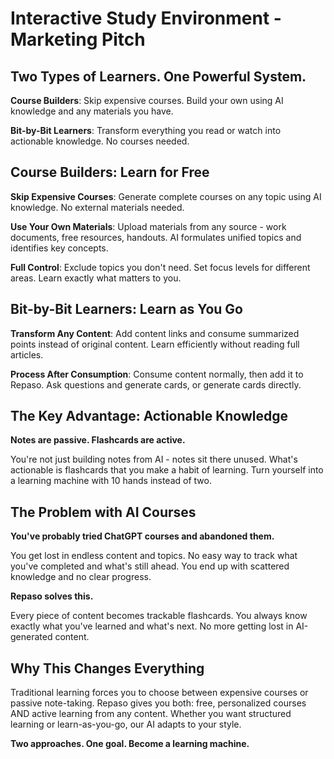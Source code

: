 # Interactive Study Environment - Marketing Pitch

## Two Types of Learners. One Powerful System.

**Course Builders**: Skip expensive courses. Build your own using AI knowledge and any materials you have.

**Bit-by-Bit Learners**: Transform everything you read or watch into actionable knowledge. No courses needed.

## Course Builders: Learn for Free

**Skip Expensive Courses**: Generate complete courses on any topic using AI knowledge. No external materials needed.

**Use Your Own Materials**: Upload materials from any source - work documents, free resources, handouts. AI formulates unified topics and identifies key concepts.

**Full Control**: Exclude topics you don't need. Set focus levels for different areas. Learn exactly what matters to you.

## Bit-by-Bit Learners: Learn as You Go

**Transform Any Content**: Add content links and consume summarized points instead of original content. Learn efficiently without reading full articles.

**Process After Consumption**: Consume content normally, then add it to Repaso. Ask questions and generate cards, or generate cards directly.

## The Key Advantage: Actionable Knowledge

**Notes are passive. Flashcards are active.**

You're not just building notes from AI - notes sit there unused. What's actionable is flashcards that you make a habit of learning. Turn yourself into a learning machine with 10 hands instead of two.

## The Problem with AI Courses

**You've probably tried ChatGPT courses and abandoned them.**

You get lost in endless content and topics. No easy way to track what you've completed and what's still ahead. You end up with scattered knowledge and no clear progress.

**Repaso solves this.**

Every piece of content becomes trackable flashcards. You always know exactly what you've learned and what's next. No more getting lost in AI-generated content.

## Why This Changes Everything

Traditional learning forces you to choose between expensive courses or passive note-taking. Repaso gives you both: free, personalized courses AND active learning from any content. Whether you want structured learning or learn-as-you-go, our AI adapts to your style.

**Two approaches. One goal. Become a learning machine.**
